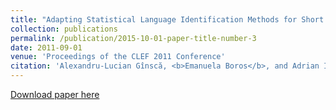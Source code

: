 ```yaml
---
title: "Adapting Statistical Language Identification Methods for Short Queries"
collection: publications
permalink: /publication/2015-10-01-paper-title-number-3
date: 2011-09-01
venue: 'Proceedings of the CLEF 2011 Conference'
citation: 'Alexandru-Lucian Gînscă, <b>Emanuela Boros</b>, and Adrian Iftene. "Adapting Statistical Language Identification Methods for Short Queries." (2011). Proceedings of the CLEF 2011 Conference, Amsterdam, The Netherlands, September 19-22, 2011.'
---
```


[Download paper here](http://ceur-ws.org/Vol-1177/CLEF2011wn-LogCLEF-GinscaEt2011.pdf)

